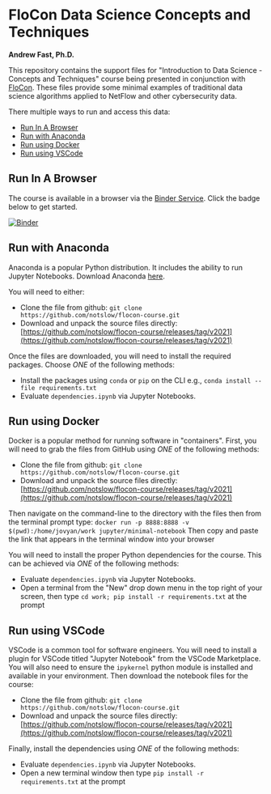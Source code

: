 # FloCon Data Science Concepts and Techniques
__Andrew Fast, Ph.D.__

This repository contains the support files for "Introduction to Data Science - Concepts and Techniques" course being presented in conjunction with [FloCon](https://flocon.org). These files provide some minimal examples of traditional data science algorithms applied to NetFlow and other cybersecurity data.

There multiple ways to run and access this data:

  - [Run In A Browser](#run-in-a-browser)
  - [Run with Anaconda](#run-with-anaconda)
  - [Run using Docker](#run-using-docker)
  - [Run using VSCode](#run-using-vscode)

## Run In A Browser

The course is available in a browser via the [Binder Service](https://mybinder.org). Click the badge below to get started.

[![Binder](https://mybinder.org/badge_logo.svg)](https://mybinder.org/v2/gh/notslow/flocon-course/master)

## Run with Anaconda

Anaconda is a popular Python distribution. It includes the ability to run Jupyter Notebooks.  Download Anaconda [here](https://www.anaconda.com). 

You will need to either:
- Clone the file from github: `git clone https://github.com/notslow/flocon-course.git` 
- Download and unpack the source files directly: [https://github.com/notslow/flocon-course/releases/tag/v2021](https://github.com/notslow/flocon-course/releases/tag/v2021)

Once the files are downloaded, you will need to install the required packages. Choose *ONE* of the following methods:
- Install the packages using `conda` or `pip` on the CLI e.g., `conda install --file requirements.txt`
- Evaluate `dependencies.ipynb` via Jupyter Notebooks. 

## Run using Docker

Docker is a popular method for running software in "containers". First, you will need to grab the files from GitHub using *ONE* of the following methods:

- Clone the file from github: `git clone https://github.com/notslow/flocon-course.git` 
- Download and unpack the source files directly: [https://github.com/notslow/flocon-course/releases/tag/v2021](https://github.com/notslow/flocon-course/releases/tag/v2021)

Then navigate on the command-line to the directory with the files then from the terminal prompt type: `docker run -p 8888:8888 -v $(pwd):/home/jovyan/work jupyter/minimal-notebook`
Then copy and paste the link that appears in the terminal window into your browser

You will need to install the proper Python dependencies for the course. This can be achieved via *ONE* of the following methods:
- Evaluate `dependencies.ipynb` via Jupyter Notebooks. 
- Open a terminal from the "New" drop down menu in the top right of your screen, then type `cd work; pip install -r requirements.txt` at the prompt

## Run using VSCode

VSCode is a common tool for software engineers. You will need to install a plugin for VSCode titled "Jupyter Notebook" from the VSCode Marketplace.  You will also  need to ensure the `ipykernel` python module is installed and available in your environment. Then download the notebook files for the course:

- Clone the file from github: `git clone https://github.com/notslow/flocon-course.git` 
- Download and unpack the source files directly: [https://github.com/notslow/flocon-course/releases/tag/v2021](https://github.com/notslow/flocon-course/releases/tag/v2021)

Finally, install the dependencies using *ONE* of the following methods:

- Evaluate `dependencies.ipynb` via Jupyter Notebooks. 
- Open a new terminal window then type `pip install -r requirements.txt` at the prompt
